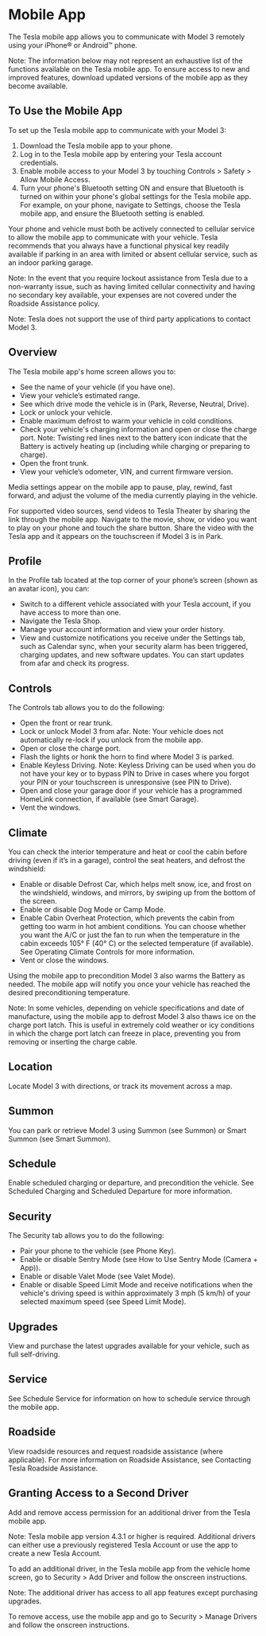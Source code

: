 # Mobile App

The Tesla mobile app allows you to communicate with Model 3 remotely using your iPhone® or Android™ phone.

Note: The information below may not represent an exhaustive list of the functions available on the Tesla mobile app. To ensure access to new and improved features, download updated versions of the mobile app as they become available.


## To Use the Mobile App

To set up the Tesla mobile app to communicate with your Model 3:
1. Download the Tesla mobile app to your phone.
2. Log in to the Tesla mobile app by entering your Tesla account credentials.
3. Enable mobile access to your Model 3 by touching Controls > Safety > Allow Mobile Access.
4. Turn your phone's Bluetooth setting ON and ensure that Bluetooth is turned on within your phone's global settings for the Tesla mobile app. For example, on your phone, navigate to Settings, choose the Tesla mobile app, and ensure the Bluetooth setting is enabled.

Your phone and vehicle must both be actively connected to cellular service to allow the mobile app to communicate with your vehicle. Tesla recommends that you always have a functional physical key readily available if parking in an area with limited or absent cellular service, such as an indoor parking garage.

Note: In the event that you require lockout assistance from Tesla due to a non-warranty issue, such as having limited cellular connectivity and having no secondary key available, your expenses are not covered under the Roadside Assistance policy.

Note: Tesla does not support the use of third party applications to contact Model 3.


## Overview

The Tesla mobile app's home screen allows you to:
- See the name of your vehicle (if you have one).
- View your vehicle’s estimated range.
- See which drive mode the vehicle is in (Park, Reverse, Neutral, Drive).
- Lock or unlock your vehicle.
- Enable maximum defrost to warm your vehicle in cold conditions.
- Check your vehicle's charging information and open or close the charge port.
Note: Twisting red lines next to the battery icon indicate that the Battery is actively heating up (including while charging or preparing to charge).
- Open the front trunk.
- View your vehicle’s odometer, VIN, and current firmware version.

Media settings appear on the mobile app to pause, play, rewind, fast forward, and adjust the volume of the media currently playing in the vehicle.

For supported video sources, send videos to Tesla Theater by sharing the link through the mobile app. Navigate to the movie, show, or video you want to play on your phone and touch the share button. Share the video with the Tesla app and it appears on the touchscreen if Model 3 is in Park.


## Profile

In the Profile tab located at the top corner of your phone’s screen (shown as an avatar icon), you can:
- Switch to a different vehicle associated with your Tesla account, if you have access to more than one.
- Navigate the Tesla Shop.
- Manage your account information and view your order history.
- View and customize notifications you receive under the Settings tab, such as Calendar sync, when your security alarm has been triggered, charging updates, and new software updates. You can start updates from afar and check its progress.


## Controls

The Controls tab allows you to do the following:
- Open the front or rear trunk.
- Lock or unlock Model 3 from afar.
Note: Your vehicle does not automatically re-lock if you unlock from the mobile app.
- Open or close the charge port.
- Flash the lights or honk the horn to find where Model 3 is parked.
- Enable Keyless Driving.
Note: Keyless Driving can be used when you do not have your key or to bypass PIN to Drive in cases where you forgot your PIN or your touchscreen is unresponsive (see PIN to Drive).
- Open and close your garage door if your vehicle has a programmed HomeLink connection, if available (see Smart Garage).
- Vent the windows.


## Climate

You can check the interior temperature and heat or cool the cabin before driving (even if it’s in a garage), control the seat heaters, and defrost the windshield:
- Enable or disable Defrost Car, which helps melt snow, ice, and frost on the windshield, windows, and mirrors, by swiping up from the bottom of the screen.
- Enable or disable Dog Mode or Camp Mode.
- Enable Cabin Overheat Protection, which prevents the cabin from getting too warm in hot ambient conditions. You can choose whether you want the A/C or just the fan to run when the temperature in the cabin exceeds 105° F (40° C) or the selected temperature (if available). See Operating Climate Controls for more information.
- Vent or close the windows.

Using the mobile app to precondition Model 3 also warms the Battery as needed. The mobile app will notify you once your vehicle has reached the desired preconditioning temperature.

Note: In some vehicles, depending on vehicle specifications and date of manufacture, using the mobile app to defrost Model 3 also thaws ice on the charge port latch. This is useful in extremely cold weather or icy conditions in which the charge port latch can freeze in place, preventing you from removing or inserting the charge cable.


## Location

Locate Model 3 with directions, or track its movement across a map.


## Summon

You can park or retrieve Model 3 using Summon (see Summon) or Smart Summon (see Smart Summon).


## Schedule

Enable scheduled charging or departure, and precondition the vehicle. See Scheduled Charging and Scheduled Departure for more information.


## Security

The Security tab allows you to do the following:
- Pair your phone to the vehicle (see Phone Key).
- Enable or disable Sentry Mode (see How to Use Sentry Mode (Camera + App)).
- Enable or disable Valet Mode (see Valet Mode).
- Enable or disable Speed Limit Mode and receive notifications when the vehicle's driving speed is within approximately 3 mph (5 km/h) of your selected maximum speed (see Speed Limit Mode).


## Upgrades

View and purchase the latest upgrades available for your vehicle, such as full self-driving.


## Service

See Schedule Service for information on how to schedule service through the mobile app.


## Roadside

View roadside resources and request roadside assistance (where applicable). For more information on Roadside Assistance, see Contacting Tesla Roadside Assistance.


## Granting Access to a Second Driver

Add and remove access permission for an additional driver from the Tesla mobile app.

Note: Tesla mobile app version 4.3.1 or higher is required. Additional drivers can either use a previously registered Tesla Account or use the app to create a new Tesla Account.

To add an additional driver, in the Tesla mobile app from the vehicle home screen, go to Security > Add Driver and follow the onscreen instructions.

Note: The additional driver has access to all app features except purchasing upgrades.

To remove access, use the mobile app and go to Security > Manage Drivers and follow the onscreen instructions.